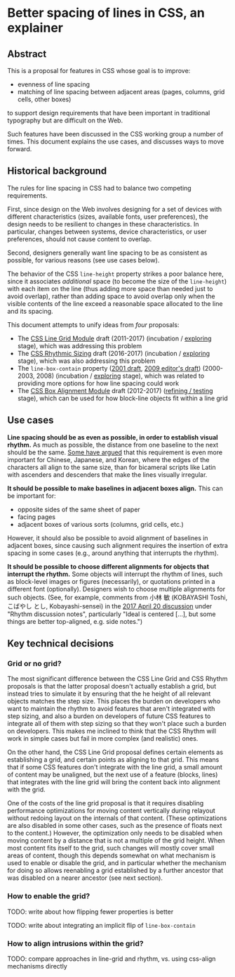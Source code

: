 
# Better spacing of lines in CSS, an explainer

## Abstract

This is a proposal for features in CSS whose goal is to improve:

* evenness of line spacing
* matching of line spacing between adjacent areas (pages, columns, grid cells, other boxes)

to support design requirements that have been important in traditional typography but are difficult on the Web.

Such features have been discussed in the CSS working group a number of times.  This document explains the use cases, and discusses ways to move forward.

## Historical background

The rules for line spacing in CSS had to balance two competing requirements.

First, since design on the Web involves designing for a set of devices with different characteristics (sizes, available fonts, user preferences), the design needs to be resilient to changes in these characteristics.  In particular, changes between systems, device characteristics, or user preferences, should not cause content to overlap.

Second, designers generally want line spacing to be as consistent as possible, for various reasons (see use cases below).

The behavior of the CSS `line-height` property strikes a poor balance here, since it associates *additional* space (to become the size of the `line-height`) with each item on the line (thus adding more space than needed just to avoid overlap), rather than adding space to avoid overlap only when the visible contents of the line exceed a reasonable space allocated to the line and its spacing.

This document attempts to unify ideas from *four* proposals:
* The [CSS Line Grid Module](https://drafts.csswg.org/css-line-grid/) draft (2011-2017) (incubation / [exploring](http://fantasai.inkedblade.net/weblog/2011/inside-csswg/process) stage), which was addressing this problem
* The [CSS Rhythmic Sizing](https://drafts.csswg.org/css-rhythm/) draft (2016-2017) (incubation / [exploring](http://fantasai.inkedblade.net/weblog/2011/inside-csswg/process) stage), which was also addressing this problem
* The `line-box-contain` property ([2001 draft](https://www.w3.org/TR/2001/WD-css3-box-20010726/#the-line-box-contain), [2009 editor's draft](http://web.archive.org/web/20090225000117/http://dev.w3.org:80/csswg/css3-linebox/#LineStacking)) (2000-2003, 2008) (incubation / [exploring](http://fantasai.inkedblade.net/weblog/2011/inside-csswg/process) stage), which was related to providing more options for how line spacing could work
* The [CSS Box Alignment Module](https://drafts.csswg.org/css-align/) draft (2012-2017) ([refining / testing](http://fantasai.inkedblade.net/weblog/2011/inside-csswg/process) stage), which can be used for how block-line objects fit within a line grid

## Use cases

**Line spacing should be as even as possible, in order to establish visual rhythm.**
As much as possible, the distance from one baseline to the next should be the same.
[Some have argued](https://log.csswg.org/irc.w3.org/css/2017-08-04/#e848096) that this requirement is even more important for Chinese, Japanese, and Korean, where the edges of the characters all align to the same size, than for bicameral scripts like Latin with ascenders and descenders that make the lines visually irregular.

**It should be possible to make baselines in adjacent boxes align.**
This can be important for:

* opposite sides of the same sheet of paper
* facing pages
* adjacent boxes of various sorts (columns, grid cells, etc.)

However, it should also be possible to avoid alignment of baselines in adjacent boxes, since causing such alignment requires the insertion of extra spacing in some cases (e.g., around anything that interrupts the rhythm).

**It should be possible to choose different alignments for objects that interrupt the rhythm.**
Some objects will interrupt the rhythm of lines, such as block-level images or figures (necessarily), or quotations printed in a different font (optionally).  Designers wish to choose multiple alignments for such objects.  (See, for example, comments from 小林 敏 (KOBAYASHI Toshi, こばやし とし, Kobayashi-sensei) in the [2017 April 20 discussion](https://lists.w3.org/Archives/Public/www-style/2017May/0050.html) under "Rhythm discussion notes", particularly "Ideal is centered [...], but some things are better top-aligned, e.g. side notes.")

## Key technical decisions

### Grid or no grid?

The most significant difference between the CSS Line Grid and CSS Rhythm proposals is that the latter proposal doesn't actually establish a grid, but instead tries to simulate it by ensuring that the he height of all relevant objects matches the step size.  This places the burden on developers who want to maintain the rhythm to avoid features that aren't integrated with step sizing, and also a burden on developers of future CSS features to integrate all of them with step sizing so that they won't place such a burden on developers.  This makes me inclined to think that the CSS Rhythm will work in simple cases but fail in more complex (and realistic) ones.

On the other hand, the CSS Line Grid proposal defines certain elements as establishing a grid, and certain points as aligning to that grid.  This means that if some CSS features don't integrate with the line grid, a small amount of content may be unaligned, but the next use of a feature (blocks, lines) that integrates with the line grid will bring the content back into alignment with the grid.

One of the costs of the line grid proposal is that it requires disabling performance optimizations for moving content vertically during relayout without redoing layout on the internals of that content.  (These optimizations are also disabled in some other cases, such as the presence of floats next to the content.)  However, the optimization only needs to be disabled when moving content by a distance that is not a multiple of the grid height.  When most content fits itself to the grid, such changes will mostly cover small areas of content, though this depends somewhat on what mechanism is used to enable or disable the grid, and in particular whether the mechanism for doing so allows reenabling a grid established by a further ancestor that was disabled on a nearer ancestor (see next section).
### How to enable the grid?

TODO: write about how flipping fewer properties is better

TODO: write about integrating an implicit flip of `line-box-contain`

### How to align intrusions within the grid?

TODO: compare approaches in line-grid and rhythm, vs. using css-align mechanisms directly
